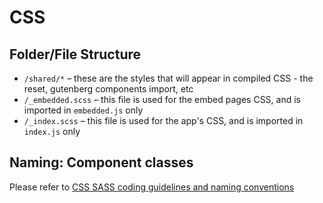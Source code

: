 # CSS

## Folder/File Structure

- `/shared/*` – these are the styles that will appear in compiled CSS - the reset, gutenberg components import, etc
- `/_embedded.scss` – this file is used for the embed pages CSS, and is imported in `embedded.js` only
- `/_index.scss` – this file is used for the app's CSS, and is imported in `index.js` only

## Naming: Component classes

Please refer to [CSS SASS coding guidelines and naming conventions](https://github.com/poocommerce/poocommerce/wiki/CSS-SASS-coding-guidelines-and-naming-conventions)
